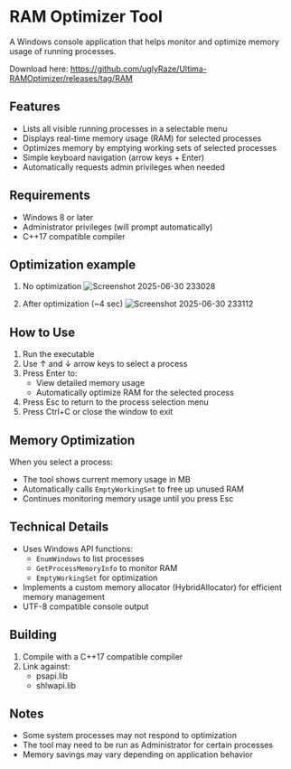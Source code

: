 # RAM Optimizer Tool

A Windows console application that helps monitor and optimize memory usage of running processes.

Download here: https://github.com/uglyRaze/Ultima-RAMOptimizer/releases/tag/RAM

## Features

- Lists all visible running processes in a selectable menu
- Displays real-time memory usage (RAM) for selected processes
- Optimizes memory by emptying working sets of selected processes
- Simple keyboard navigation (arrow keys + Enter)
- Automatically requests admin privileges when needed


## Requirements

- Windows 8 or later
- Administrator privileges (will prompt automatically)
- C++17 compatible compiler

## Optimization example

1. No optimization
   ![Screenshot 2025-06-30 233028](https://github.com/user-attachments/assets/9ba4855b-ae28-4ccc-b7e3-989f6fc64c4c)
   
3. After optimization (~4 sec)
   ![Screenshot 2025-06-30 233112](https://github.com/user-attachments/assets/6881222a-ff15-4999-b13a-10c3693f10ef)

## How to Use

1. Run the executable
2. Use ↑ and ↓ arrow keys to select a process
3. Press Enter to:
   - View detailed memory usage
   - Automatically optimize RAM for the selected process
4. Press Esc to return to the process selection menu
5. Press Ctrl+C or close the window to exit

## Memory Optimization

When you select a process:
- The tool shows current memory usage in MB
- Automatically calls `EmptyWorkingSet` to free up unused RAM
- Continues monitoring memory usage until you press Esc

## Technical Details

- Uses Windows API functions:
  - `EnumWindows` to list processes
  - `GetProcessMemoryInfo` to monitor RAM
  - `EmptyWorkingSet` for optimization
- Implements a custom memory allocator (HybridAllocator) for efficient memory management
- UTF-8 compatible console output

## Building

1. Compile with a C++17 compatible compiler
2. Link against:
   - psapi.lib
   - shlwapi.lib

## Notes

- Some system processes may not respond to optimization
- The tool may need to be run as Administrator for certain processes
- Memory savings may vary depending on application behavior
